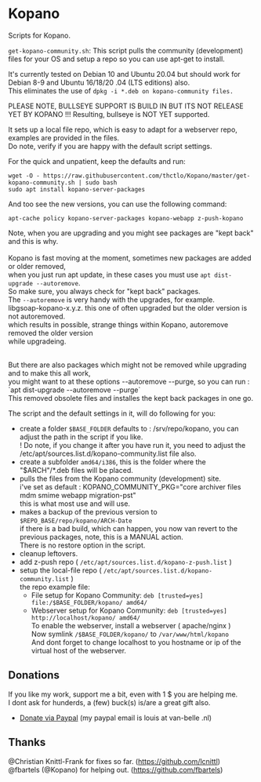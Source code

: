 # Kopano
Scripts for Kopano.

`get-kopano-community.sh`: This script pulls the community (development) files for your OS and setup a repo so you can use apt-get to install.

It's currently tested on Debian 10 and Ubuntu 20.04 but should work for Debian 8-9 and Ubuntu 16/18/20 .04 (LTS editions) also.<br>
This eliminates the use of `dpkg -i *.deb on kopano-community files.`

PLEASE NOTE, BULLSEYE SUPPORT IS BUILD IN BUT ITS NOT RELEASE YET BY KOPANO !!! 
Resulting, bullseye is NOT YET supported. 

It sets up a local file repo, which is easy to adapt for a webserver repo, examples are provided in the files.<br>
Do note, verify if you are happy with the default script settings.<br>

For the quick and unpatient, keep the defaults and run:<br>
```
wget -O - https://raw.githubusercontent.com/thctlo/Kopano/master/get-kopano-community.sh | sudo bash
sudo apt install kopano-server-packages
```

And too see the new versions, you can use the following command:
```
apt-cache policy kopano-server-packages kopano-webapp z-push-kopano
```

Note, when you are upgrading and you might see packages are "kept back" and this is why.<br>
<br>
Kopano is fast moving at the moment, sometimes new packages are added or older removed,<br>
when you just run apt update, in these cases you must use `apt dist-upgrade --autoremove`.<br>
So make sure, you always check for "kept back" packages.<br>
The `--autoremove` is very handy with the upgrades, for example.<br>
libgsoap-kopano-x.y.z. this one of often upgraded but the older version is not autoremoved.<br>
which results in possible, strange things within Kopano, autoremove removed the older version<br>
while upgradeing.<br>

<br>
But there are also packages which might not be removed while upgrading and to make this all work,<br>
you might want to at these options --autoremove --purge, so you can run : `apt dist-upgrade --autoremove --purge`<br>
This removed obsolete files and installes the kept back packages in one go.<br>

The script and the default settings in it, will do following for you:<br>
- create a folder `$BASE_FOLDER` defaults to : /srv/repo/kopano, you can adjust the path in the script if you like.<br>
  ! Do note, if you change it after you have run it, you need to adjust the /etc/apt/sources.list.d/kopano-community.list file also.<br>
- create a subfolder `amd64/i386`, this is the folder where the "$ARCH"/*.deb files will be placed.<br>
- pulls the files from the Kopano community (development) site. <br>
  i've set as default : KOPANO_COMMUNITY_PKG="core archiver files mdm smime webapp migration-pst"  <br>
  this is what most use and will use.<br>
- makes a backup of the previous version to `$REPO_BASE/repo/kopano/ARCH-Date`<br>
  if there is a bad build, which can happen, you now van revert to the previous packages, note, this is a MANUAL action.<br>
  There is no restore option in the script. <br>
- cleanup leftovers.<br>
- add z-push repo ( `/etc/apt/sources.list.d/kopano-z-push.list` )<br>
- setup the local-file repo ( `/etc/apt/sources.list.d/kopano-community.list` )<br>
the repo example file:<br>
  - File setup for Kopano Community: `deb [trusted=yes] file:/$BASE_FOLDER/kopano/ amd64/`<br>
  - Webserver setup for Kopano Community: `deb [trusted=yes] http://localhost/kopano/ amd64/`<br>
  To enable the webserver, install a webserver ( apache/nginx )<br>
  Now symlink `/$BASE_FOLDER/kopano/` to `/var/www/html/kopano`<br>
  And dont forget to change localhost to you hostname or ip of the virtual host of the webserver.<br>


## Donations
If you like my work, support me a bit, even with 1 $ you are helping me.<br>
I dont ask for hunderds, a (few) buck(s) is/are a great gift also.<br>
- [Donate via Paypal](https://www.paypal.me/LouisVanBelle) (my paypal email is louis at van-belle .nl)<br>


## Thanks
@Christian Knittl-Frank for fixes so far. (https://github.com/lcnittl)<br>
@fbartels (@Kopano) for helping out. (https://github.com/fbartels)<br>
